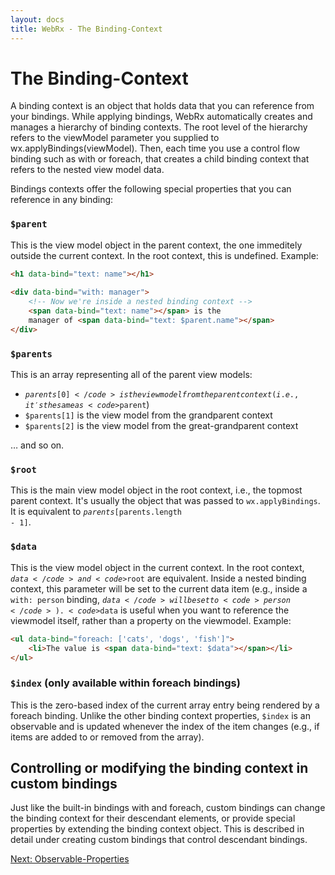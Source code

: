 ```yaml
---
layout: docs
title: WebRx - The Binding-Context
---
```

# The Binding-Context

A binding context is an object that holds data that you can reference from your bindings. While applying bindings, WebRx automatically creates and manages a hierarchy of binding contexts. The root level of the hierarchy refers to the viewModel parameter you supplied to wx.applyBindings(viewModel). Then, each time you use a control flow binding such as with or foreach, that creates a child binding context that refers to the nested view model data.

Bindings contexts offer the following special properties that you can reference in any binding:

### <code>$parent</code>

This is the view model object in the parent context, the one immeditely outside the current context. In the root context, this is undefined. Example:

```html
<h1 data-bind="text: name"></h1>
 
<div data-bind="with: manager">
    <!-- Now we're inside a nested binding context -->
    <span data-bind="text: name"></span> is the
    manager of <span data-bind="text: $parent.name"></span>
</div>
```

### <code>$parents</code>

This is an array representing all of the parent view models:

- <code>$parents[0]</code> is the view model from the parent context (i.e., it's the same as <code>$parent</code>)
- <code>$parents[1]</code> is the view model from the grandparent context
- <code>$parents[2]</code> is the view model from the great-grandparent context

… and so on.

### <code>$root</code>

This is the main view model object in the root context, i.e., the topmost parent context. It's usually the object that was passed 
to <code>wx.applyBindings</code>. It is equivalent to <code>$parents[$parents.length - 1]</code>.

### <code>$data</code>

This is the view model object in the current context. In the root context, <code>$data</code> and <code>$root</code> are equivalent. 
Inside a nested binding context, this parameter will be set to the current data item (e.g., inside a <code>with: person</code> binding, 
<code>$data</code> will be set to <code>person</code>). <code>$data</code> is useful when you want to reference the viewmodel itself, 
rather than a property on the viewmodel. Example:

```html
<ul data-bind="foreach: ['cats', 'dogs', 'fish']">
    <li>The value is <span data-bind="text: $data"></span></li>
</ul>
```

### <code>$index</code> (only available within foreach bindings)

This is the zero-based index of the current array entry being rendered by a foreach binding. Unlike the other binding context properties, 
<code>$index</code> is an observable and is updated whenever the index of the item changes (e.g., if items are added to or removed from the array).

## Controlling or modifying the binding context in custom bindings

Just like the built-in bindings with and foreach, custom bindings can change the binding context for their descendant elements, 
or provide special properties by extending the binding context object. This is described in detail under creating custom bindings that control descendant bindings.

<a class="next-topic" href="/docs/observable-properties.html#start">Next: Observable-Properties</a>